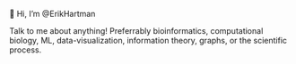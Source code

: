 👋 Hi, I’m @ErikHartman

Talk to me about anything! Preferrably bioinformatics, computational biology, ML, data-visualization, information theory, graphs, or the scientific process.

